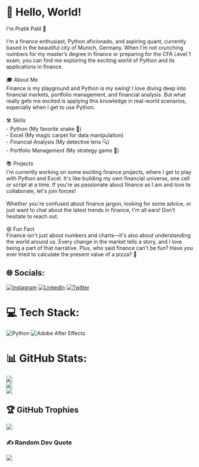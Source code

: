 # 💫 Hello, World!
 I'm Pratik Patil 👋<br><br>I'm a finance enthusiast, Python aficionado, and aspiring quant, currently based in the beautiful city of Munich, Germany. When I'm not crunching numbers for my master’s degree in finance or preparing for the CFA Level 1 exam, you can find me exploring the exciting world of Python and its applications in finance.<br><br>🎓 About Me<br>Finance is my playground and Python is my swing! I love diving deep into financial markets, portfolio management, and financial analysis. But what really gets me excited is applying this knowledge in real-world scenarios, especially when I get to use Python. <br><br>🛠 Skills<br>- Python (My favorite snake 🐍)<br>- Excel (My magic carpet for data manipulation)<br>- Financial Analysis (My detective lens 🔍)<br>- Portfolio Management (My strategy game 🎲)<br><br>📚 Projects<br>I'm currently working on some exciting finance projects, where I get to play with Python and Excel. It's like building my own financial universe, one cell or script at a time. If you're as passionate about finance as I am and love to collaborate, let's join forces!<br><br>Whether you're confused about finance jargon, looking for some advice, or just want to chat about the latest trends in finance, I'm all ears! Don't hesitate to reach out. <br><br>😄 Fun Fact<br>Finance isn't just about numbers and charts—it's also about understanding the world around us. Every change in the market tells a story, and I love being a part of that narrative. Plus, who said finance can't be fun? Have you ever tried to calculate the present value of a pizza? 🍕<br>


## 🌐 Socials:
[![Instagram](https://img.shields.io/badge/Instagram-%23E4405F.svg?logo=Instagram&logoColor=white)](https://instagram.com/pratiik11) [![LinkedIn](https://img.shields.io/badge/LinkedIn-%230077B5.svg?logo=linkedin&logoColor=white)](https://linkedin.com/in/pratiikpatil) [![Twitter](https://img.shields.io/badge/Twitter-%231DA1F2.svg?logo=Twitter&logoColor=white)](https://twitter.com/thepatrickindie) 

# 💻 Tech Stack:
![Python](https://img.shields.io/badge/python-3670A0?style=for-the-badge&logo=python&logoColor=ffdd54) ![Adobe After Effects](https://img.shields.io/badge/Adobe%20After%20Effects-9999FF.svg?style=for-the-badge&logo=Adobe%20After%20Effects&logoColor=white)
# 📊 GitHub Stats:
![](https://github-readme-stats.vercel.app/api?username=pratiik11&theme=great-gatsby&hide_border=true&include_all_commits=true&count_private=true)<br/>
![](https://github-readme-streak-stats.herokuapp.com/?user=pratiik11&theme=great-gatsby&hide_border=true)<br/>
![](https://github-readme-stats.vercel.app/api/top-langs/?username=pratiik11&theme=great-gatsby&hide_border=true&include_all_commits=true&count_private=true&layout=compact)

## 🏆 GitHub Trophies
![](https://github-profile-trophy.vercel.app/?username=pratiik11&theme=gitdimmed&no-frame=false&no-bg=true&margin-w=4)

### ✍️ Random Dev Quote
![](https://quotes-github-readme.vercel.app/api?type=horizontal&theme=tokyonight)



<!-- Proudly created with GPRM ( https://gprm.itsvg.in ) -->
